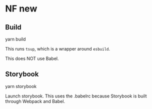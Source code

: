 # NF new

## Build

  yarn build

This runs `tsup`, which is a wrapper around `esbuild`.

This does NOT use Babel.

## Storybook

  yarn storybook

Launch storybook. This uses the .babelrc because Storybook is built through Webpack and Babel.